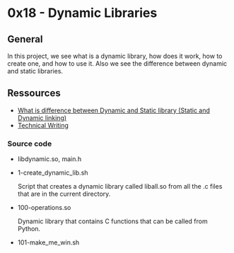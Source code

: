 # 0x18 - Dynamic Libraries

## General

In this project, we see what is a dynamic library, how does it work, how to create one, and how to use it.
Also we see the difference between dynamic and static libraries.

## Ressources

* [What is difference between Dynamic and Static library (Static and Dynamic linking)](https://www.youtube.com/watch?v=eW5he5uFBNM)
* [Technical Writing](https://students-support.hbtn.io/hc/en-us/articles/360023750254)

### Source code

* libdynamic.so, main.h

* 1-create_dynamic_lib.sh

    Script that creates a dynamic library called liball.so from all the .c
    files that are in the current directory.

* 100-operations.so

    Dynamic library that contains C functions that can be called from Python.

* 101-make_me_win.sh